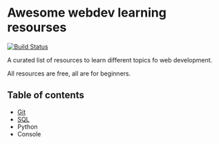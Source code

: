 # Awesome webdev learning resourses

[![Build Status](https://travis-ci.org/Melevir/awesome-webdev-learning.svg?branch=master)](https://travis-ci.org/Melevir/awesome-webdev-learning)

A curated list of resources to learn different topics fo web development.

All resources are free, all are for beginners.

## Table of contents

- [Git](https://github.com/Melevir/awesome-webdev-learning/blob/master/topics/git.md)
- [SQL](https://github.com/Melevir/awesome-webdev-learning/blob/master/topics/sql.md)
- Python
- Console
